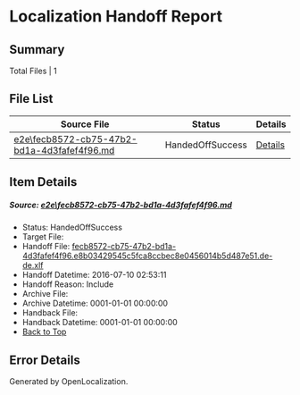 # <a name='report-top'></a> Localization Handoff Report

## Summary
 Total Files | 1

## File List
 Source File | Status | Details 
 ----------- | ------ | ------- 
 [e2e\fecb8572-cb75-47b2-bd1a-4d3fafef4f96.md](https://github.com/OpenLocalizationTestOrg/oltest/blob/8aa466b12f4bed2a1ddc505ef7f5b4e94338f850/e2e/fecb8572-cb75-47b2-bd1a-4d3fafef4f96.md) | HandedOffSuccess | [Details](#f411fefcdada239313ff10002f7970db6e61d82f6)

## Item Details
##### <a name='f411fefcdada239313ff10002f7970db6e61d82f6'></a> Source: [e2e\fecb8572-cb75-47b2-bd1a-4d3fafef4f96.md](https://github.com/OpenLocalizationTestOrg/oltest/blob/8aa466b12f4bed2a1ddc505ef7f5b4e94338f850/e2e/fecb8572-cb75-47b2-bd1a-4d3fafef4f96.md)
* Status: HandedOffSuccess
* Target File: 
* Handoff File: [fecb8572-cb75-47b2-bd1a-4d3fafef4f96.e8b03429545c5fca8ccbec8e0456014b5d487e51.de-de.xlf](https://github.com/OpenLocalizationTestOrg/olhandoff-e2e/blob/38208fad1a50f3f08a96cb498acb67b97250e7b2/ol-handoff/OpenLocalizationTestOrg/oltest-dede-fly/ci/ht/fecb8572-cb75-47b2-bd1a-4d3fafef4f96.e8b03429545c5fca8ccbec8e0456014b5d487e51.de-de.xlf)
* Handoff Datetime: 2016-07-10 02:53:11
* Handoff Reason: Include
* Archive File: 
* Archive Datetime: 0001-01-01 00:00:00
* Handback File: 
* Handback Datetime: 0001-01-01 00:00:00
* [Back to Top](#report-top)


## Error Details

Generated by OpenLocalization.
